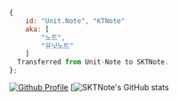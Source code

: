 ```js
{
	id: "Unit.Note", "KTNote"
	aka: [
		"노트",
		"유닛노트"
	]
  Transferred from Unit-Note to SKTNote.
};
``` 

[![Github Profile](https://github-readme-stats.vercel.app/api?username=SKTNote&count_private=true&show_icons=true&theme=radical)](https://github.com/SKTNote)
[![SKTNote's GitHub stats](https://github-readme-stats.vercel.app/api?username=SKTNote&show_icons=true&theme=radical)
